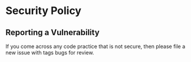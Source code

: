 # Security Policy

## Reporting a Vulnerability

If you come across any code practice that is not secure, then please file a new issue with tags bugs for review.
